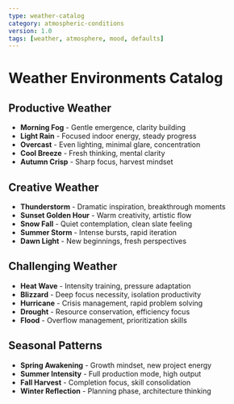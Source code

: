 ```yaml
---
type: weather-catalog
category: atmospheric-conditions
version: 1.0
tags: [weather, atmosphere, mood, defaults]
---
```


# Weather Environments Catalog

## Productive Weather
- **Morning Fog** - Gentle emergence, clarity building
- **Light Rain** - Focused indoor energy, steady progress
- **Overcast** - Even lighting, minimal glare, concentration
- **Cool Breeze** - Fresh thinking, mental clarity
- **Autumn Crisp** - Sharp focus, harvest mindset

## Creative Weather  
- **Thunderstorm** - Dramatic inspiration, breakthrough moments
- **Sunset Golden Hour** - Warm creativity, artistic flow
- **Snow Fall** - Quiet contemplation, clean slate feeling
- **Summer Storm** - Intense bursts, rapid iteration
- **Dawn Light** - New beginnings, fresh perspectives

## Challenging Weather
- **Heat Wave** - Intensity training, pressure adaptation
- **Blizzard** - Deep focus necessity, isolation productivity
- **Hurricane** - Crisis management, rapid problem solving
- **Drought** - Resource conservation, efficiency focus
- **Flood** - Overflow management, prioritization skills

## Seasonal Patterns
- **Spring Awakening** - Growth mindset, new project energy
- **Summer Intensity** - Full production mode, high output
- **Fall Harvest** - Completion focus, skill consolidation
- **Winter Reflection** - Planning phase, architecture thinking
